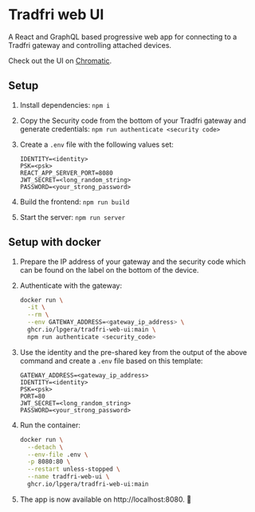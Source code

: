 # Tradfri web UI

A React and GraphQL based progressive web app for connecting to a Tradfri gateway and controlling attached devices.

Check out the UI on [Chromatic](https://chromatic.com/library?appId=61753f54931d3b003a535d15&branch=master).

## Setup

1. Install dependencies: `npm i`
2. Copy the Security code from the bottom of your Tradfri gateway and generate credentials: `npm run authenticate <security code>`
3. Create a `.env` file with the following values set:

   ```dotenv
   IDENTITY=<identity>
   PSK=<psk>
   REACT_APP_SERVER_PORT=8080
   JWT_SECRET=<long_random_string>
   PASSWORD=<your_strong_password>
   ```

4. Build the frontend: `npm run build`
5. Start the server: `npm run server`

## Setup with docker

1. Prepare the IP address of your gateway and the security code which can be found on the label on the bottom of the device.

2. Authenticate with the gateway:

   ```bash
   docker run \
     -it \
     --rm \
     --env GATEWAY_ADDRESS=<gateway_ip_address> \
     ghcr.io/lpgera/tradfri-web-ui:main \
     npm run authenticate <security_code>
   ```

3. Use the identity and the pre-shared key from the output of the above command and create a `.env` file based on this template:

   ```dotenv
   GATEWAY_ADDRESS=<gateway_ip_address>
   IDENTITY=<identity>
   PSK=<psk>
   PORT=80
   JWT_SECRET=<long_random_string>
   PASSWORD=<your_strong_password>
   ```

4. Run the container:

   ```bash
   docker run \
     --detach \
     --env-file .env \
     -p 8080:80 \
     --restart unless-stopped \
     --name tradfri-web-ui \
     ghcr.io/lpgera/tradfri-web-ui:main
   ```

5. The app is now available on http://localhost:8080. 🎉
